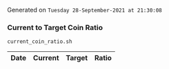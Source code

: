 Generated on `Tuesday 28-September-2021 at 21:30:08`

### Current to Target Coin Ratio
`current_coin_ratio.sh`

Date|Current|Target|Ratio
---|---|---|---
